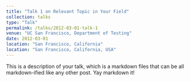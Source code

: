 ```yaml
---
title: "Talk 1 on Relevant Topic in Your Field"
collection: talks
type: "Talk"
permalink: /talks/2012-03-01-talk-1
venue: "UC San Francisco, Department of Testing"
date: 2012-03-01
location: "San Francisco, California"
location: "San Francisco, California, USA"
---
```


This is a description of your talk, which is a markdown files that can be all markdown-ified like any other post. Yay markdown it!
